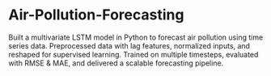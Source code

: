 # Air-Pollution-Forecasting
Built a multivariate LSTM model in Python to forecast air pollution using time series data. Preprocessed data with lag features, normalized inputs, and reshaped for supervised learning. Trained on multiple timesteps, evaluated with RMSE &amp; MAE, and delivered a scalable forecasting pipeline.

